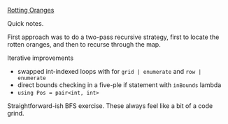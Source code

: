 [Rotting Oranges](https://leetcode.com/problems/rotting-oranges/description/)

Quick notes.

First approach was to do a two-pass recursive strategy, first to locate the rotten oranges, and then to recurse through
the map.

Iterative improvements 
* swapped int-indexed loops with for `grid | enumerate` and `row | enumerate`
* direct bounds checking in a five-ple if statement with `inBounds` lambda
* `using Pos = pair<int, int>`

Straightforward-ish BFS exercise.  These always feel like a bit of a code grind.